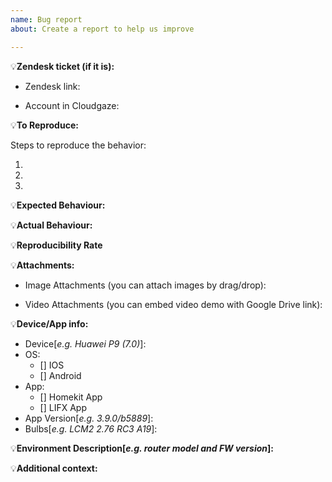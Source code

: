 ```yaml
---
name: Bug report
about: Create a report to help us improve

---
```


:bulb:**Zendesk ticket (if it is):**

 - Zendesk link:
 
 - Account in Cloudgaze:
 

:bulb:**To Reproduce:**

Steps to reproduce the behavior:

1. 

2. 

3. 


:bulb:**Expected Behaviour:**


:bulb:**Actual Behaviour:**


:bulb:**Reproducibility Rate**


:bulb:**Attachments:**

 - Image Attachments (you can attach images by drag/drop):
 
 - Video Attachments (you can embed video demo with Google Drive link):


:bulb:**Device/App info:**
 - Device[*e.g. Huawei P9 (7.0)*]: 
 - OS:
   - [] IOS
   - [] Android
 - App:
   - [] Homekit App
   - [] LIFX App
 - App Version[*e.g. 3.9.0/b5889*]:
 - Bulbs[*e.g. LCM2 2.76 RC3 A19*]:

:bulb:**Environment Description[*e.g. router model and FW version*]:**


:bulb:**Additional context:**

